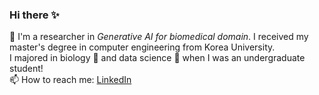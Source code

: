 ### Hi there ✨
🔭 I'm a researcher in _Generative AI for biomedical domain_.
I received my master's degree in computer engineering from Korea University.    
I majored in biology 🌳 and data science 🎯 when I was an undergraduate student!    
📫 How to reach me: [LinkedIn](https://www.linkedin.com/in/sumin-seo-781371176/)    

<!--
**soochem/soochem** is a ✨ _special_ ✨ repository because its `README.md` (this file) appears on your GitHub profile.

Here are some ideas to get you started:

- 🔭 I’m currently working on ...
- 🌱 I’m currently learning ...
- 👯 I’m looking to collaborate on ...
- 🤔 I’m looking for help with ...
- 💬 Ask me about ...
- 📫 How to reach me: ...
- 😄 Pronouns: ...
- ⚡ Fun fact: ...
-->
<!--[![soochem's GitHub Stats](https://github-readme-stats.vercel.app/api?username=soochem&show_icons=true&theme=vue-dark)](https://github.com/anuraghazra/github-readme-stats)
-->
